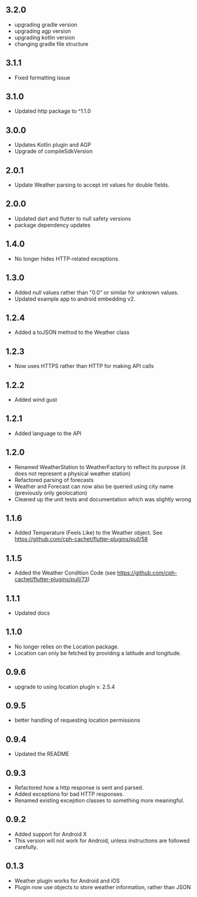 ## 3.2.0

- upgrading gradle version
- upgrading agp version
- upgrading kotlin version
- changing gradle file structure


## 3.1.1

- Fixed formatting issue

## 3.1.0

- Updated http package to ^1.1.0

## 3.0.0

- Updates Kotlin plugin and AGP
- Upgrade of compileSdkVersion

## 2.0.1

- Update Weather parsing to accept int values for double fields.

## 2.0.0

- Updated dart and flutter to null safety versions
- package dependency updates

## 1.4.0

- No longer hides HTTP-related exceptions.

## 1.3.0

- Added null values rather than "0.0" or similar for unknown values.
- Updated example app to android embedding v2.

## 1.2.4

- Added a toJSON method to the Weather class

## 1.2.3

- Now uses HTTPS rather than HTTP for making API calls

## 1.2.2

- Added wind gust

## 1.2.1

- Added language to the API

## 1.2.0

- Renamed WeatherStation to WeatherFactory to reflect its purpose (it does not represent a physical weather station)
- Refactored parsing of forecasts
- Weather and Forecast can now also be queried using city name (previously only geolocation)
- Cleaned up the unit tests and documentation which was slightly wrong

## 1.1.6

- Added Temperature (Feels Like) to the Weather object. See https://github.com/cph-cachet/flutter-plugins/pull/58

## 1.1.5

- Added the Weather Condition Code (see https://github.com/cph-cachet/flutter-plugins/pull/73)

## 1.1.1

- Updated docs

## 1.1.0

- No longer relies on the Location package.
- Location can only be fetched by providing a latitude and longitude.

## 0.9.6

- upgrade to using location plugin v. 2.5.4

## 0.9.5

- better handling of requesting location permissions

## 0.9.4

- Updated the README

## 0.9.3

- Refactored how a http response is sent and parsed.
- Added exceptions for bad HTTP responses.
- Renamed existing exception classes to something more meaningful.

## 0.9.2

- Added support for Android X
- This version will not work for Android, unless instructions are followed carefully.

## 0.1.3

- Weather plugin works for Android and iOS
- Plugin now use objects to store weather information, rather than JSON
